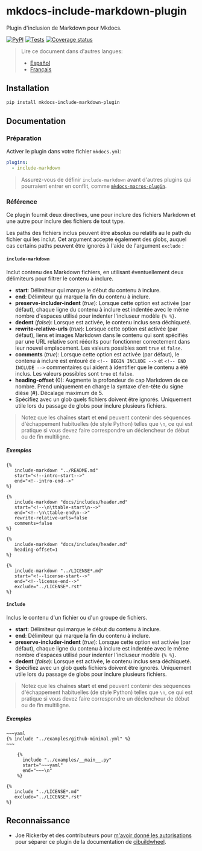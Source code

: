 # mkdocs-include-markdown-plugin

Plugin d'inclusion de Markdown pour Mkdocs.

[![PyPI](https://img.shields.io/pypi/v/mkdocs-include-markdown-plugin?logo=pypi&logoColor=white)][pypi-link]
[![Tests](https://img.shields.io/github/workflow/status/mondeja/mkdocs-include-markdown-plugin/CI?logo=github&label=tests)][tests-link]
[![Coverage status](https://img.shields.io/coveralls/github/mondeja/mkdocs-include-markdown-plugin?logo=coveralls)][coverage-link]

> Lire ce document dans d'autres langues:
>
> - [Español][es-readme-link]
> - [Français][fr-readme-link]

## Installation

```bash
pip install mkdocs-include-markdown-plugin
```

## Documentation

### Préparation

Activer le plugin dans votre fichier `mkdocs.yml`:

```yaml
plugins:
  - include-markdown
```

> Assurez-vous de définir `include-markdown` avant d'autres plugins qui
pourraient entrer en conflit, comme [`mkdocs-macros-plugin`][mkdocs-macros-plugin-link].

### Référence

Ce plugin fournit deux directives, une pour inclure des fichiers Markdown et une
autre pour inclure des fichiers de tout type.

Les paths des fichiers inclus peuvent être absolus ou relatifs au le path du
fichier qui les inclut. Cet argument accepte également des globs, auquel cas
certains paths peuvent être ignorés à l'aide de l'argument `exclude` :

#### **`include-markdown`**

Inclut contenu des Markdown fichiers, en utilisant éventuellement deux
délimiteurs pour filtrer le contenu à inclure.

- **start**: Délimiteur qui marque le début du contenu à inclure.
- **end**: Délimiteur qui marque la fin du contenu à inclure.
- **preserve-includer-indent** (*true*): Lorsque cette option est activée (par
défaut), chaque ligne du contenu à inclure est indentée avec le même nombre
d'espaces utilisé pour indenter l'incluseur modèle `{% %}`.
- **dedent** (*false*): Lorsque est activée, le contenu inclus sera déchiqueté.
- **rewrite-relative-urls** (*true*): Lorsque cette option est activée (par
défaut), liens et images Markdown dans le contenu qui sont spécifiés par une URL
relative sont réécrits pour fonctionner correctement dans leur nouvel
emplacement. Les valeurs possibles sont `true` et `false`.
- **comments** (*true*): Lorsque cette option est activée (par défaut), le
contenu à inclure est entouré de `<!-- BEGIN INCLUDE -->` et
`<!-- END INCLUDE -->` commentaires qui aident à identifier que le contenu a été
inclus. Les valeurs possibles sont `true` et `false`.
- **heading-offset** (0): Augmente la profondeur de cap Markdown de ce nombre.
Prend uniquement en charge la syntaxe d'en-tête du signe dièse (#). Décalage
maximum de 5.
- Spécifiez avec un glob quels fichiers doivent être ignorés. Uniquement utile
lors du passage de globs pour inclure plusieurs fichiers.

> Notez que les chaînes **start** et **end** peuvent contenir des séquences
d'échappement habituelles (de style Python) telles que `\n`, ce qui est pratique
si vous devez faire correspondre un déclencheur de début ou de fin multiligne.

##### Exemples

```jinja
{%
   include-markdown "../README.md"
   start="<!--intro-start-->"
   end="<!--intro-end-->"
%}
```

```jinja
{%
   include-markdown "docs/includes/header.md"
   start="<!--\n\ttable-start\n-->"
   end="<!--\n\ttable-end\n-->"
   rewrite-relative-urls=false
   comments=false
%}
```

```jinja
{%
   include-markdown "docs/includes/header.md"
   heading-offset=1
%}
```

```jinja
{%
   include-markdown "../LICENSE*.md"
   start="<!--license-start-->"
   end="<!--license-end-->"
   exclude="../LICENSE*.rst"
%}
```

#### **`include`**

Inclus le contenu d'un fichier ou d'un groupe de fichiers.

- **start**: Délimiteur qui marque le début du contenu à inclure.
- **end**: Délimiteur qui marque la fin du contenu à inclure.
- **preserve-includer-indent** (*true*): Lorsque cette option est activée (par
défaut), chaque ligne du contenu à inclure est indentée avec le même nombre
d'espaces utilisé pour indenter l'incluseur modèle `{% %}`.
- **dedent** (*false*): Lorsque est activée, le contenu inclus sera déchiqueté.
- Spécifiez avec un glob quels fichiers doivent être ignorés. Uniquement utile
lors du passage de globs pour inclure plusieurs fichiers.

> Notez que les chaînes **start** et **end** peuvent contenir des séquences
d'échappement habituelles (de style Python) telles que `\n`, ce qui est pratique
si vous devez faire correspondre un déclencheur de début ou de fin multiligne.

##### Exemples

```jinja
~~~yaml
{% include "../examples/github-minimal.yml" %}
~~~
```

```jinja
    {%
      include "../examples/__main__.py"
      start="~~~yaml"
      end="~~~\n"
    %}
```

```jinja
{%
   include "../LICENSE*.md"
   exclude="../LICENSE*.rst"
%}
```

## Reconnaissance

- Joe Rickerby et des contributeurs pour [m'avoir donné les
autorisations][cibuildwheel-470] pour séparer ce plugin de la documentation de
[cibuildwheel][cibuildwheel-repo-link].

[pypi-link]: https://pypi.org/project/mkdocs-include-markdown-plugin
[pypi-version-badge-link]: https://img.shields.io/pypi/v/mkdocs-include-markdown-plugin?logo=pypi&logoColor=white
[tests-image]: https://img.shields.io/github/workflow/status/mondeja/mkdocs-include-markdown-plugin/CI?logo=github&label=tests
[tests-link]: https://github.com/mondeja/mkdocs-include-markdown-plugin/actions?query=workflow%3ACI
[coverage-image]: https://img.shields.io/coveralls/github/mondeja/mkdocs-include-markdown-plugin?logo=coveralls
[coverage-link]: https://coveralls.io/github/mondeja/mkdocs-include-markdown-plugin
[cibuildwheel-470]: https://github.com/joerick/cibuildwheel/issues/470
[cibuildwheel-repo-link]: https://github.com/joerick/cibuildwheel
[mkdocs-macros-plugin-link]: https://mkdocs-macros-plugin.readthedocs.io
[es-readme-link]: https://github.com/mondeja/mkdocs-include-markdown-plugin/blob/master/locale/es/README.md
[fr-readme-link]: https://github.com/mondeja/mkdocs-include-markdown-plugin/blob/master/locale/fr/README.md
